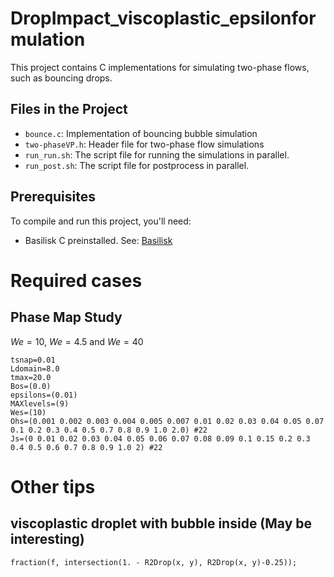 # DropImpact_viscoplastic_epsilonformulation

This project contains C implementations for simulating two-phase flows, such as bouncing drops.

## Files in the Project

- `bounce.c`: Implementation of bouncing bubble simulation
- `two-phaseVP.h`: Header file for two-phase flow simulations
- `run_run.sh`: The script file for running the simulations in parallel. 
- `run_post.sh`: The script file for postprocess in parallel. 

## Prerequisites

To compile and run this project, you'll need:

- Basilisk C preinstalled. See: [Basilisk](https://basilisk.fr/)

# Required cases
## Phase Map Study
$We=10$, $We=4.5$ and $We=40$
```
tsnap=0.01
Ldomain=8.0
tmax=20.0
Bos=(0.0)
epsilons=(0.01)
MAXlevels=(9)
Wes=(10)
Ohs=(0.001 0.002 0.003 0.004 0.005 0.007 0.01 0.02 0.03 0.04 0.05 0.07 0.1 0.2 0.3 0.4 0.5 0.7 0.8 0.9 1.0 2.0) #22
Js=(0 0.01 0.02 0.03 0.04 0.05 0.06 0.07 0.08 0.09 0.1 0.15 0.2 0.3 0.4 0.5 0.6 0.7 0.8 0.9 1.0 2) #22
```


# Other tips
## viscoplastic droplet with bubble inside (May be interesting)
```
fraction(f, intersection(1. - R2Drop(x, y), R2Drop(x, y)-0.25));
```